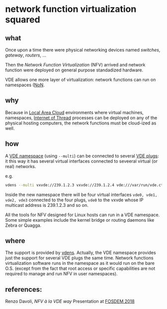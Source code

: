 network function virtualization squared
====

what
----
Once upon a time there were physical networking devices named _switches_, _gateway_, _routers_, ...

Then the _Network Function Virtualization_ (NFV) arrived and network function were deployed on general
purpose standadized hardware.

VDE allows one more layer of virtualization: network functions can run on namespaces ([NoN](non.md).

why
----
Because in [Local Area Cloud](lac.md) environments where virtual machines, namespaces, [Internet of Thread](iot.md)
processes can be deployed on any of the physical hosting computers, the network functions must be
cloud-ized as well.

how
----
A [VDE namespace](https://github.com/rd235/vdens) (using `--multi`) can be connected to several [VDE plugs](https://github.com/rd235/vdeplug4):
it this way it has several virtual interfaces connected to seveeral virtual (or real) networks.

e.g.
```bash
vdens --multi vxvde://239.1.2.3 vxvde://239.1.2.4 vde:///var/run/vde.ctl tap://tapx
```
Inside the new namespace there will be four virtual interfaces `vde0, vde1, vde2, vde3` connected to the 
four plugs, `vde0` to the vxvde whose IP multicast address is 239.1.2.3 and so on.

All the tools for NFV designed for Linux hosts can run in a VDE namespace. Some simple examples include the kernel bridge or
routing daemons like Zebra or Quagga.

where
----
The support is provided by [vdens](https://github.com/rd235/vdens).
Actually, the VDE namespace provides just the support for several VDE plugs the same time.
Network functions virtualization software runs in the namespace as it would run on the bare O.S.
(except from the fact that root access or specific capabilities are not required to manage and run NFV in user namespaces).

references:
----
Renzo Davoli, _NFV à la VDE way_ Presentation at [FOSDEM 2018](https://archive.fosdem.org/2018/schedule/event/vde/)
